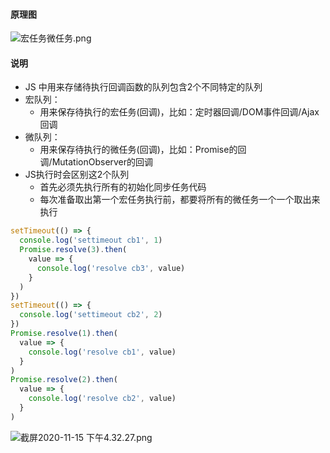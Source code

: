 #### 原理图
![宏任务微任务.png](https://i.loli.net/2020/11/15/z74fBDVoMAUNGmq.png)

#### 说明
- JS 中用来存储待执行回调函数的队列包含2个不同特定的队列
- 宏队列：
  - 用来保存待执行的宏任务(回调)，比如：定时器回调/DOM事件回调/Ajax回调
- 微队列：
  - 用来保存待执行的微任务(回调)，比如：Promise的回调/MutationObserver的回调
- JS执行时会区别这2个队列
  - 首先必须先执行所有的初始化同步任务代码
  - 每次准备取出第一个宏任务执行前，都要将所有的微任务一个一个取出来执行
  
```javascript
setTimeout(() => {
  console.log('settimeout cb1', 1)
  Promise.resolve(3).then(
    value => {
      console.log('resolve cb3', value)
    }
  )
})
setTimeout(() => {
  console.log('settimeout cb2', 2) 
})
Promise.resolve(1).then(
  value => {
    console.log('resolve cb1', value)
  }
)
Promise.resolve(2).then(
  value => {
    console.log('resolve cb2', value)
  }
)
```
![截屏2020-11-15 下午4.32.27.png](https://i.loli.net/2020/11/15/RbDdPehYOyugHJX.png)